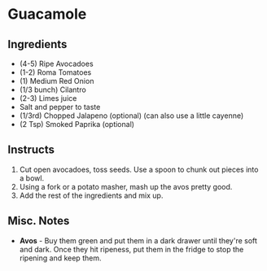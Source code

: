 # Guacamole

## Ingredients

* (4-5) Ripe Avocadoes
* (1-2) Roma Tomatoes
* (1) Medium Red Onion
* (1/3 bunch) Cilantro
* (2-3) Limes juice
* Salt and pepper to taste
* (1/3rd) Chopped Jalapeno (optional) (can also use a little cayenne)
* (2 Tsp) Smoked Paprika (optional)

## Instructs

1. Cut open avocadoes, toss seeds. Use a spoon to chunk out pieces into a bowl.
2. Using a fork or a potato masher, mash up the avos pretty good.
3. Add the rest of the ingredients and mix up.

## Misc. Notes

* **Avos** - Buy them green and put them in a dark drawer until they're soft and dark. Once they hit ripeness, put them in the fridge to stop the ripening and keep them.